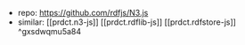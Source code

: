 
- repo: https://github.com/rdfjs/N3.js
- similar: [[prdct.n3-js]] [[prdct.rdflib-js]] [[prdct.rdfstore-js]] ^gxsdwqmu5a84